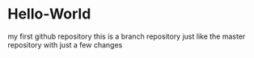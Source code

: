 # Hello-World
my first github repository
this is a branch repository just like the master repository with just a few changes

